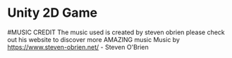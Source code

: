 # Unity 2D Game
#MUSIC CREDIT
The music used is created by steven obrien please check out his website to discover more AMAZING music
Music by https://www.steven-obrien.net/
<Bad times> - Steven O'Brien
